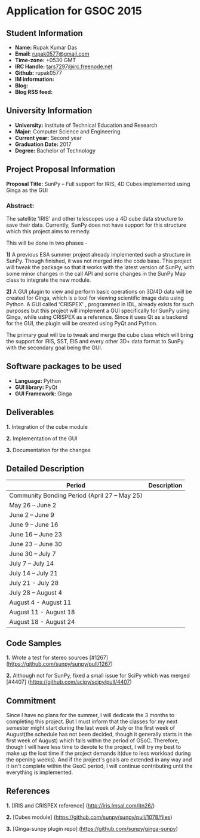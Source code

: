 # Application for GSOC 2015

## Student Information
* **Name:** Rupak Kumar Das
* **Email:** rupak0577@gmail.com
* **Time-zone:** +0530 GMT
* **IRC Handle:** tars7297@irc.freenode.net
* **Github:** rupak0577
* **IM information:**
* **Blog:**
* **Blog RSS feed:**

## University Information
* **University:** Institute of Technical Education and Research
* **Major:** Computer Science and Engineering
* **Current year:** Second year
* **Graduation Date:** 2017
* **Degree:** Bachelor of Technology

## Project Proposal Information
**Proposal Title:** SunPy – Full support for IRIS, 4D Cubes implemented using Ginga as the GUI

### **Abstract:**
The satellite 'IRIS' and other telescopes use a 4D cube data structure to save their data. Currently, SunPy does not have support for this structure which this project aims to remedy.

This will be done in two phases -

**1)** A previous ESA summer project already implemented such a structure in SunPy. Though finished, it was not merged into the code base. This project will tweak the package so that it works with the latest version of SunPy, with some minor changes in the call API and some changes in the SunPy Map class to integrate the new module.

**2)** A GUI plugin to view and perform basic operations on 3D/4D data will be created for Ginga, which is a tool for viewing scientific image data using Python. A GUI called 'CRISPEX' , programmed in IDL, already exists for such purposes but this project will implement a GUI specifically for SunPy using Ginga, while using CRISPEX as a reference. Since it uses Qt as a backend for the GUI, the plugin will be created using PyQt and Python.

The primary goal will be to tweak and merge the cube class which will bring the support for IRIS, SST, EIS and every other 3D+ data format to SunPy with the secondary goal being the GUI. 

## Software packages to be used
* **Language:** Python
* **GUI library:** PyQt
* **GUI Framework:** Ginga

## Deliverables
**1.** Integration of the cube module

**2.** Implementation of the GUI

**3.** Documentation for the changes

## Detailed Description

|Period|Description|
|------|-----------|
|Community Bonding Period (April 27 – May 25)|
|May 26 – June 2|
|June 2 – June 9|
|June 9 – June 16|
|June 16 – June 23|
|June 23 – June 30|
|June 30 – July 7|
|July 7 – July 14|
|July 14 – July 21|
|July 21 - July 28|
|July 28 – August 4|
|August 4 - August 11|
|August 11 - August 18|
|August 18 - August 24|

## Code Samples
**1.** Wrote a test for stereo sources [#1267] (https://github.com/sunpy/sunpy/pull/1267)

**2.** Although not for SunPy, fixed a small issue for SciPy which was merged [#4407] (https://github.com/scipy/scipy/pull/4407)

## Commitment
Since I have no plans for the summer, I will dedicate the 3 months to completing this project. But I must inform that the classes for my next semester might start during the last week of July or the first week of August(the schedule has not been decided, though it generally starts in the first week of August) which falls within the period of GSoC. Therefore, though I will have less time to devote to the project, I will try my best to make up the lost time if the project demands it(due to less workload during the opening weeks). And if the project's goals are extended in any way and it isn't complete within the GsoC period, I will continue contributing until the everything is implemented.

## References
**1.** [IRIS and CRISPEX reference] (http://iris.lmsal.com/itn26/)

**2.** [Cubes module] (https://github.com/sunpy/sunpy/pull/1078/files)

**3.** [Ginga-sunpy plugin repo] (https://github.com/sunpy/ginga-sunpy)